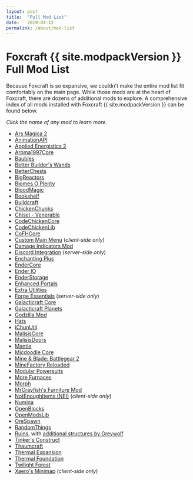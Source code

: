 ```yaml
---
layout: post
title:  "Full Mod List"
date:   2019-04-12
permalink: /about/mod-list
---
```


# Foxcraft {{ site.modpackVersion }} Full Mod List

Because Foxcraft is so expansive, we couldn't make the entire mod list fit comfortably on the main page. While those mods are at the heart of Foxcraft, there are dozens of additional mods to explore. A comprehensive index of all mods installed with Foxcraft {{ site.modpackVersion }} can be found below.

*Click the name of any mod to learn more.*

* [Ars Magica 2](https://www.minecraftforum.net/forums/mapping-and-modding-java-edition/minecraft-mods/1292222-ars-magica-2-version-1-4-0-009-updated-february-8)
* [AnimationAPI](https://www.minecraftforum.net/forums/mapping-and-modding-java-edition/minecraft-mods/1289836-animationapi-animate-your-entities-v1-2-3)
* [Applied Energistics 2](https://ae-mod.info/)
* [Aroma1997Core](https://minecraft.curseforge.com/projects/aroma1997core)
* [Baubles](https://minecraft.curseforge.com/projects/baubles)
* [Better Builder's Wands](https://minecraft.curseforge.com/projects/better-builders-wands)
* [BetterChests](https://minecraft.curseforge.com/projects/betterchest)
* [BigReactors](http://www.big-reactors.com/)
* [Biomes O Plenty](https://github.com/Glitchfiend/BiomesOPlenty)
* [BloodMagic](https://minecraft.curseforge.com/projects/blood-magic)
* [Bookshelf](https://minecraft.curseforge.com/projects/bookshelf)
* [Buildcraft](https://minecraft.curseforge.com/projects/buildcraft)
* [ChickenChunks](https://minecraft.curseforge.com/projects/ChickenChunks)
* [Chisel - Venerable](https://minecraft.curseforge.com/projects/chisel-venerable)
* [CodeChickenCore](https://minecraft.curseforge.com/projects/CodeChickenCore)
* [CodeChickenLib](https://minecraft.curseforge.com/projects/CodeChickenCore)
* [CoFHCore](https://minecraft.curseforge.com/projects/CoFHCore)
* [Custom Main Menu](https://minecraft.curseforge.com/projects/custom-main-menu) (*client-side only*)
* [Damage Indicators Mod](https://www.minecraftforum.net/forums/mapping-and-modding-java-edition/minecraft-mods/1286538-hit-splat-damage-indicators-v3-3-2-rpg-ui-and)
* [Discord Integration](https://minecraft.curseforge.com/projects/discordintegration) (*server-side only*)
* [Enchanting Plus](https://minecraft.curseforge.com/projects/enchanting-plus)
* [EnderCore](https://minecraft.curseforge.com/projects/endercore)
* [Ender IO](https://minecraft.curseforge.com/projects/ender-io)
* [EnderStorage](https://dev.bukkit.org/projects/enderstorage)
* [Enhanced Portals](https://github.com/enhancedportals/enhancedportals)
* [Extra Utilities](https://minecraft.curseforge.com/projects/extra-utilities)
* [Forge Essentials](https://minecraft.curseforge.com/projects/forge-essentials-74735) (*server-side only*)
* [Galacticraft Core](https://micdoodle8.com/mods/galacticraft/downloads)
* [Galacticraft Planets](https://micdoodle8.com/mods/galacticraft/downloads)
* [Godzilla Mod](https://www.minecraftforum.net/forums/mapping-and-modding-java-edition/minecraft-mods/1289451-wip-1-7-10-godzilla-mod-now-apart-of-the-legend)
* [Hats](https://minecraft.curseforge.com/projects/hats)
* [iChunUtil](https://minecraft.curseforge.com/projects/ichunutil)
* [MalisisCore](https://minecraft.curseforge.com/projects/malisiscore)
* [MalisisDoors](http://www.minecraftforum.net/forums/mapping-and-modding/minecraft-mods/2076338)
* [Mantle](https://minecraft.curseforge.com/projects/mantle)
* [Micdoodle Core](https://micdoodle8.com/mods/galacticraft/downloads)
* [Mine & Blade: Battlegear 2](https://minecraft.curseforge.com/projects/mb-battlegear-2)
* [MineFactory Reloaded](https://www.minecraftforum.net/forums/mapping-and-modding-java-edition/minecraft-mods/1292152-powercrystals-mods-minefactoryreloaded#mfr)
* [Modular Powersuits](https://minecraft.curseforge.com/projects/modular-powersuits)
* [More Furnaces](https://minecraft.curseforge.com/projects/More-Furnaces)
* [Morph](https://minecraft.curseforge.com/projects/Morph)
* [MrCrayfish's Furniture Mod](https://www.curseforge.com/minecraft/mc-mods/mrcrayfish-furniture-mod/)
* [NotEnoughItems (NEI)](https://minecraft.curseforge.com/projects/NotEnoughItems) (*client-side only*)
* [Numina](https://minecraft.curseforge.com/projects/numina)
* [OpenBlocks](https://minecraft.curseforge.com/projects/OpenBlocks)
* [OpenModsLib](https://minecraft.curseforge.com/projects/OpenModsLib)
* [OreSpawn](http://www.orespawn.com/)
* [RandomThings](https://minecraft.curseforge.com/projects/random-things)
* [Ruins](http://atomicstryker.net/ruins.php), with [additional structures by Greywolf](http://greywolf.critter.net/minecraft.htm)
* [Tinker's Construct](https://minecraft.curseforge.com/projects/tinkers-construct)
* [Thaumcraft](https://minecraft.curseforge.com/projects/thaumcraft)
* [Thermal Expansion](https://minecraft.curseforge.com/projects/ThermalExpansion)
* [Thermal Foundation](https://minecraft.curseforge.com/projects/thermal-foundation)
* [Twilight Forest](https://minecraft.curseforge.com/projects/the-twilight-forest)
* [Xaero's Minimap](https://minecraft.curseforge.com/projects/xaeros-minimap) (*client-side only*)
